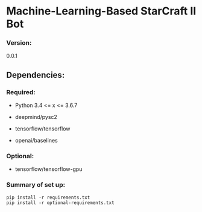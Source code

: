 # Machine-Learning-Based StarCraft II Bot
### Version: ###
0.0.1
## Dependencies: ##
### Required: ###
- Python 3.4 <= x <= 3.6.7

- deepmind/pysc2

- tensorflow/tensorflow

- openai/baselines

### Optional: ###
- tensorflow/tensorflow-gpu

### Summary of set up: ###
`pip install -r requirements.txt`  
`pip install -r optional-requirements.txt`